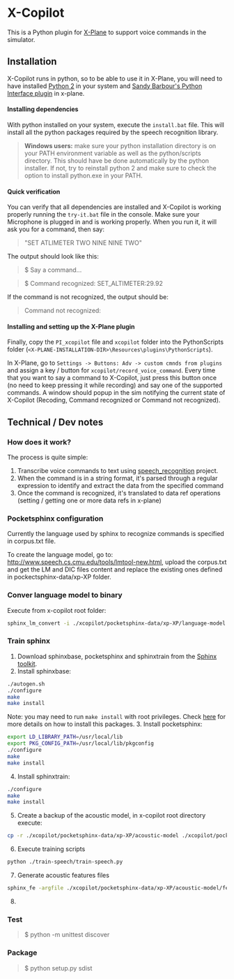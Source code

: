 # X-Copilot

This is a Python plugin for [X-Plane](http://www.x-plane.com/) to support voice commands in the simulator.

## Installation

X-Copilot runs in python, so to be able to use it in X-Plane, you will need to have installed [Python 2](https://www.python.org/downloads/release) in your system and [Sandy Barbour's Python Interface plugin](http://www.xpluginsdk.org/python_interface.htm) in x-plane.

#### Installing dependencies

With python installed on your system, execute the ```install.bat``` file. This will install all the python packages required by the speech recognition library.

> **Windows users:** make sure your python installation directory is on your PATH environment variable as well as the python/scripts directory. This should have be done automatically by the python installer. If not, try to reinstall python 2 and make sure to check the option to install python.exe in your PATH.

#### Quick verification

You can verify that all dependencies are installed and X-Copilot is working properly running the ```try-it.bat``` file in the console. Make sure your Microphone is plugged in and is working properly. When you run it, it will ask you for a command, then say:

> "SET ATLIMETER TWO NINE NINE TWO"

The output should look like this:

> $ Say a command...

> $ Command recognized: SET_ALTIMETER:29.92

If the command is not recognized, the output should be:

> Command not recognized:

#### Installing and setting up the X-Plane plugin

Finally, copy the ```PI_xcopilot``` file and ```xcopilot``` folder into the PythonScripts folder (```<X-PLANE-INSTALLATION-DIR>\Resources\plugins\PythonScripts```).

In X-Plane, go to ```Settings -> Buttons: Adv -> custom cmnds from plugins``` and assign a key / button for ```xcopilot/record_voice_command```. Every time that you want to say a command to X-Copilot, just press this button once (no need to keep pressing it while recording) and say one of the supported commands. A window should popup in the sim notifying the current state of X-Copilot (Recoding, Command recognized or Command not recognized).

## Technical / Dev notes

### How does it work?

The process is quite simple:

1. Transcribe voice commands to text using [speech_recognition](https://github.com/Uberi/speech_recognition) project.
2. When the command is in a string format, it's parsed through a regular expression to identify and extract the data from the specified command
3. Once the command is recognized, it's translated to data ref operations (setting / getting one or more data refs in x-plane)

### Pocketsphinx configuration

Currently the language used by sphinx to recognize commands is specified in corpus.txt file.

To create the language model, go to: http://www.speech.cs.cmu.edu/tools/lmtool-new.html, upload the corpus.txt and get the LM and DIC files content and replace the existing ones defined in pockectsphinx-data/xp-XP folder.

### Conver language model to binary
Execute from x-copilot root folder:
```bash
sphinx_lm_convert -i ./xcopilot/pocketsphinx-data/xp-XP/language-model.lm -o ./xcopilot/pocketsphinx-data/xp-XP/language-model.lm.bin
```

### Train sphinx

1. Download sphinxbase, pocketsphinx and sphinxtrain from the [Sphinx toolkit](https://cmusphinx.github.io/wiki/tutorialoverview/).
2. Install sphinxbase:
```bash
./autogen.sh
./configure
make
make install
```
Note: you may need to run ```make install``` with root privileges. Check [here](https://cmusphinx.github.io/wiki/tutorialpocketsphinx/) for more details on how to install this packages.
3. Install pocketsphinx:
```bash
export LD_LIBRARY_PATH=/usr/local/lib
export PKG_CONFIG_PATH=/usr/local/lib/pkgconfig
./configure
make
make install
```
4. Install sphinxtrain:
```bash
./configure
make
make install
```
5. Create a backup of the acoustic model, in x-copilot root directory execute:
```bash
cp -r ./xcopilot/pocketsphinx-data/xp-XP/acoustic-model ./xcopilot/pocketsphinx-data/xp-XP/acoustic-model-ORIG
```
6. Execute training scripts
```bash
python ./train-speech/train-speech.py
```
7. Generate acoustic features files
```bash
sphinx_fe -argfile ./xcopilot/pocketsphinx-data/xp-XP/acoustic-model/feat.params -samprate 16000 -c ./train-speech/data/train-speech.fileids -di ./train-speech/data/ -do ./train-speech/data/ -ei wav -eo mfc -mswav yes
```
8. 

### Test

> $ python -m unittest discover

### Package

> $ python setup.py sdist
